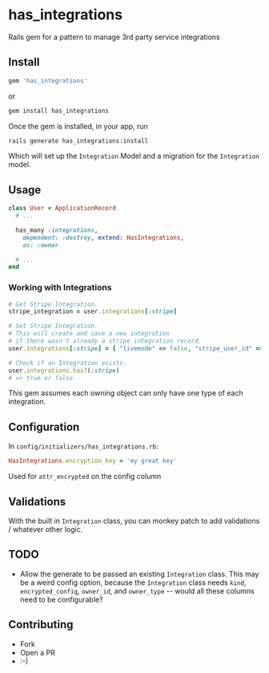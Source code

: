 # has_integrations
Rails gem for a pattern to manage 3rd party service integrations


## Install

```ruby
gem 'has_integrations'
```

or

```bash
gem install has_integrations
```

Once the gem is installed, in your app, run

```bash
rails generate has_integrations:install
```

Which will set up the `Integration` Model and a migration for the `Integration` model.

## Usage

```ruby
class User < ApplicationRecord
  # ...

  has_many :integrations,
    dependent: :destroy, extend: HasIntegrations,
    as: :owner

  # ...
end
```

### Working with Integrations


```ruby
# Get Stripe Integration.
stripe_integration = user.integrations[:stripe]

# Set Stripe Integration.
# This will create and save a new integration
# if there wasn't already a stripe integration record.
user.integrations[:stripe] = { "livemode" => false, "stripe_user_id" => 1 }

# Check if an Integration exists.
user.integrations.has?(:stripe)
# => true or false
```

This gem assumes each owning object can only have one type of each integration.


## Configuration

In `config/initializers/has_integrations.rb`:

```ruby
HasIntegrations.encryption_key = 'my great key'
```
Used for `attr_encrypted` on the config column

## Validations

With the built in `Integration` class, you can monkey patch to add validations / whatever other logic.

## TODO

- Allow the generate to be passed an existing `Integration` class. This may be a weird config option, because the `Integration` class needs `kind`, `encrypted_config`, `owner_id`, and `owner_type` -- would all these columns need to be configurable?

## Contributing

 - Fork
 - Open a PR
 - :-)
